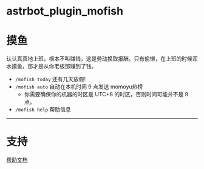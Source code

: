 # astrbot_plugin_mofish

# 摸鱼
认认真真地上班，根本不叫赚钱，这是劳动换取报酬。只有偷懒，在上班的时候浑水摸鱼，那才是从你老板那赚到了钱。
- `/mofish today` 还有几天放假!
- `/mofish auto` 自动在本机时间 9 点发送 momoyu热榜
  - 你需要确保你的机器的时区是 UTC+8 的时区，否则时间可能并不是 9 点。
- `/mofish help` 帮助信息

--- 
# 支持
[帮助文档](https://astrbot.soulter.top/dev/plugin.html)

